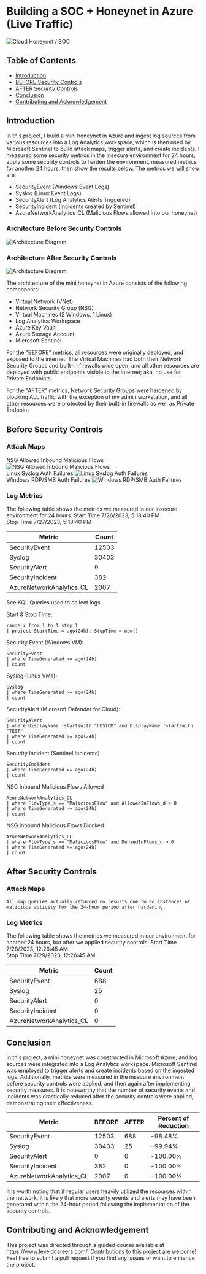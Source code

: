 # Building a SOC + Honeynet in Azure (Live Traffic)
![Cloud Honeynet / SOC](https://i.imgur.com/ZWxe03e.jpg)

## Table of Contents

- [Introduction](#introduction)
- [BEFORE Security Controls](#before-security-controls)
- [AFTER Security Controls](#after-security-controls)
- [Conclusion](#conclusion)
- [Contributing and Acknowledgement](#contributing-and-acknowledgement)

## Introduction

In this project, I build a mini honeynet in Azure and ingest log sources from various resources into a Log Analytics workspace, which is then used by Microsoft Sentinel to build attack maps, trigger alerts, and create incidents. I measured some security metrics in the insecure environment for 24 hours, apply some security controls to harden the environment, measured metrics for another 24 hours, then show the results below. The metrics we will show are:

- SecurityEvent (Windows Event Logs)
- Syslog (Linux Event Logs)
- SecurityAlert (Log Analytics Alerts Triggered)
- SecurityIncident (Incidents created by Sentinel)
- AzureNetworkAnalytics_CL (Malicious Flows allowed into our honeynet)

### Architecture Before Security Controls
![Architecture Diagram](https://i.imgur.com/aBDwnKb.jpg)

### Architecture After Security Controls
![Architecture Diagram](https://i.imgur.com/YQNa9Pp.jpg)

The architecture of the mini honeynet in Azure consists of the following components:

- Virtual Network (VNet)
- Network Security Group (NSG)
- Virtual Machines (2 Windows, 1 Linux)
- Log Analytics Workspace
- Azure Key Vault
- Azure Storage Account
- Microsoft Sentinel

For the "BEFORE" metrics, all resources were originally deployed, and exposed to the internet. The Virtual Machines had both their Network Security Groups and built-in firewalls wide open, and all other resources are deployed with public endpoints visible to the Internet; aka, no use for Private Endpoints.

For the "AFTER" metrics, Network Security Groups were hardened by blocking ALL traffic with the exception of my admin workstation, and all other resources were protected by their built-in firewalls as well as Private Endpoint

## Before Security Controls
### Attack Maps 
  
NSG Allowed Inbound Malicious Flows
![NSG Allowed Inbound Malicious Flows](CyberLab/before/nsgM-W.png)<br>
Linux Syslog Auth Failures
![Linux Syslog Auth Failures](CyberLab/before/ssh-W.png)<br>
Windows RDP/SMB Auth Failures
![Windows RDP/SMB Auth Failures](CyberLab/before/nsgM-W.png)<br>

### Log Metrics 

The following table shows the metrics we measured in our insecure environment for 24 hours:
Start Time 7/26/2023, 5:18:40 PM <br>
Stop Time 7/27/2023, 5:18:40 PM

| Metric                   | Count
| ------------------------ | -----
| SecurityEvent            | 12503
| Syslog                   | 30403
| SecurityAlert            | 9
| SecurityIncident         | 382
| AzureNetworkAnalytics_CL | 2007

See KQL Queries used to collect logs
    
Start & Stop Time:    
```Kusto
range x from 1 to 1 step 1
| project StartTime = ago(24h), StopTime = now()    
```
Security Event (Windows VM):
```Kusto
SecurityEvent
| where TimeGenerated >= ago(24h)
| count   
```
Syslog (Linux VMs):
```Kusto
Syslog
| where TimeGenerated >= ago(24h)
| count  
```
SecurityAlert (Microsoft Defender for Cloud):
```Kusto
SecurityAlert
| where DisplayName !startswith "CUSTOM" and DisplayName !startswith "TEST"
| where TimeGenerated >= ago(24h)
| count  
```
Security Incident (Sentinel Incidents)
```Kusto
SecurityIncident
| where TimeGenerated >= ago(24h)
| count  
```
NSG Inbound Malicious Flows Allowed
```Kusto
AzureNetworkAnalytics_CL 
| where FlowType_s == "MaliciousFlow" and AllowedInFlows_d > 0
| where TimeGenerated >= ago(24h)
| count    
```
NSG Inbound Malicious Flows Blocked
```Kusto
AzureNetworkAnalytics_CL 
| where FlowType_s == "MaliciousFlow" and DeniedInFlows_d > 0
| where TimeGenerated >= ago(24h)
| count   
```
  </details>

## After Security Controls
### Attack Maps

```All map queries actually returned no results due to no instances of malicious activity for the 24-hour period after hardening.```

### Log Metrics

The following table shows the metrics we measured in our environment for another 24 hours, but after we applied security controls:
Start Time 7/28/2023, 12:26:45 AM <br>
Stop Time	7/29/2023, 12:26:45 AM

| Metric                   | Count
| ------------------------ | -----
| SecurityEvent            | 688
| Syslog                   | 25
| SecurityAlert            | 0
| SecurityIncident         | 0
| AzureNetworkAnalytics_CL | 0

## Conclusion

In this project, a mini honeynet was constructed in Microsoft Azure, and log sources were integrated into a Log Analytics workspace. Microsoft Sentinel was employed to trigger alerts and create incidents based on the ingested logs. Additionally, metrics were measured in the insecure environment before security controls were applied, and then again after implementing security measures. It is noteworthy that the number of security events and incidents was drastically reduced after the security controls were applied, demonstrating their effectiveness.

| Metric                   | BEFORE | AFTER | Percent of Reduction
| ------------------------ | ------ | ----- | --------------------
| SecurityEvent            | 12503  | 688   | -98.48%
| Syslog                   | 30403  | 25    | -99.94%
| SecurityAlert            | 0      | 0     | -100.00%
| SecurityIncident         | 382    | 0     | -100.00%
| AzureNetworkAnalytics_CL | 2007   | 0     | -100.00%

It is worth noting that if regular users heavily utilized the resources within the network, it is likely that more security events and alerts may have been generated within the 24-hour period following the implementation of the security controls.


## Contributing and Acknowledgement

This project was directed through a guided course available at https://www.leveldcareers.com/. Contributions to this project are welcome! Feel free to submit a pull request if you find any issues or want to enhance the project.

